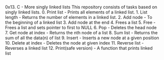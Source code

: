 0x13. C - More singly linked lists
This repository consists of tasks based on singly linked lists. 
	0. Print list - Prints all elements of a linked list. 
	1. List length - Returns the number of elements in a linked list. 
	2. Add node - To the beginning of a linked list 
	3. Add node at the end 
	4. Frees a list 
	5. Free - Frees a list and sets pointer to first to NULL 
	6. Pop - Deletes the head node 
	7. Get node at index - Returns the nth node of a list 
	8. Sum list - Returns the sum of all the data(n) of list 
	9. Insert - Inserts a new node at a given position 
	10. Delete at index - Deletes the node at given index 
	11. Reverse list - Reverses a linked list 
	12. Print(safe version) - A function that prints linked list     

